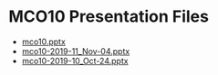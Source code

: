 <!--
This is a machine generated file, and should not be edited, as it will be overwritten with future updates.
-->

# MCO10 Presentation Files

- [mco10.pptx](http://cdn.tailwindtraders.com/assets/mco/mco10/mco10.pptx)
- [mco10-2019-11_Nov-04.pptx](http://cdn.tailwindtraders.com/assets/mco/mco10/mco10-2019-11_Nov-04.pptx)
- [mco10-2019-10_Oct-24.pptx](http://cdn.tailwindtraders.com/assets/mco/mco10/mco10-2019-10_Oct-24.pptx)



